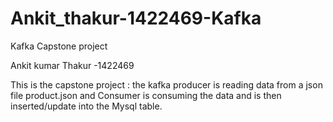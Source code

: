 # Ankit_thakur-1422469-Kafka
Kafka Capstone project

Ankit kumar Thakur -1422469

This is the capstone project : the kafka producer is reading data from a json file product.json 
and Consumer is consuming the data  and is then inserted/update into the Mysql table.
